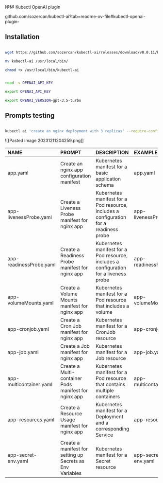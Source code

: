 №№ Kubectl OpenAI plugin


github.com/sozercan/kubectl-ai?tab=readme-ov-file#kubectl-openai-plugin-

## Installation


```bash

wget https://github.com/sozercan/kubectl-ai/releases/download/v0.0.11/kubectl-ai_linux_amd64.tar.gz | tar zxf kubectl-ai_linux_amd64.tar.gz

mv kubectl-ai /usr/local/bin/

chmod +x /usr/local/bin/kubectl-ai

```

```bash

read -s OPENAI_API_KEY

export OPENAI_API_KEY

export OPENAI_VERSION=gpt-3.5-turbo

```

## Prompts testing 

```bash

kubectl ai 'create an nginx deployment with 3 replicas' --require-confirmation=false > test.yaml


```

![[Pasted image 20231211204259.png]]


| NAME                    | PROMPT                          | DESCRIPTION                                                         | EXAMPLE                 |
|:------------------------|:--------------------------------|:--------------------------------------------------------------------|:------------------------|
| app.yaml                | Create an nginx app configuration manifest      | Kubernetes manifest for a basic application schema         | app.yaml                |
| app-livenessProbe.yaml  | Create a Liveness Probe manifest for nginx app            | Kubernetes manifest for a Pod resource, includes a configuration for a readiness probe                | app-livenessProbe.yaml  |
| app-readinessProbe.yaml | Create a Readiness Probe manifest for nginx app          | Kubernetes manifest for a Pod resource, includes a configuration for a liveness probe               | app-readinessProbe.yaml |
| app-volumeMounts.yaml   | Create a Volume Mounts manifest for nginx app       | Kubernetes manifest for a Pod resource that includes a volume   | app-volumeMounts.yaml   |
| app-cronjob.yaml        | Create a Cron Job manifest for nginx app            | Kubernetes manifest for a CronJob resource                   | app-cronjob.yaml        |
| app-job.yaml            | Create a Job manifest for nginx app                   | Kubernetes manifest for a Job resource                        | app-job.yaml            |
| app-multicontainer.yaml | Create a Multi-container Pods manifest for nginx app     | Kubernetes manifest for a Pod resource that contains multiple containers              | app-multicontainer.yaml |
| app-resources.yaml      | Create a Resource Usage manifest for nginx app     | Kubernetes manifest for a Deployment and a corresponding Service | app-resources.yaml      |
| app-secret-env.yaml     | Create a manifest for setting up Secrets as Env Variables | Kubernetes manifest for a Secret resource                 | app-secret-env.yaml     |

